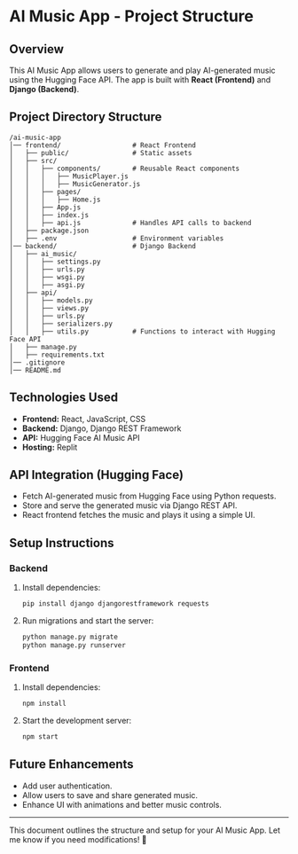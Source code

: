 # AI Music App - Project Structure

## Overview
This AI Music App allows users to generate and play AI-generated music using the Hugging Face API. The app is built with **React (Frontend)** and **Django (Backend)**.

## Project Directory Structure
```
/ai-music-app
│── frontend/                  # React Frontend
│   ├── public/                # Static assets
│   ├── src/
│   │   ├── components/        # Reusable React components
│   │   │   ├── MusicPlayer.js
│   │   │   ├── MusicGenerator.js
│   │   ├── pages/
│   │   │   ├── Home.js
│   │   ├── App.js
│   │   ├── index.js
│   │   ├── api.js             # Handles API calls to backend
│   ├── package.json
│   ├── .env                   # Environment variables
│── backend/                   # Django Backend
│   ├── ai_music/
│   │   ├── settings.py
│   │   ├── urls.py
│   │   ├── wsgi.py
│   │   ├── asgi.py
│   ├── api/
│   │   ├── models.py
│   │   ├── views.py
│   │   ├── urls.py
│   │   ├── serializers.py
│   │   ├── utils.py           # Functions to interact with Hugging Face API
│   ├── manage.py
│   ├── requirements.txt
│── .gitignore
│── README.md
```

## Technologies Used
- **Frontend:** React, JavaScript, CSS
- **Backend:** Django, Django REST Framework
- **API:** Hugging Face AI Music API
- **Hosting:** Replit

## API Integration (Hugging Face)
- Fetch AI-generated music from Hugging Face using Python requests.
- Store and serve the generated music via Django REST API.
- React frontend fetches the music and plays it using a simple UI.

## Setup Instructions
### Backend
1. Install dependencies:
   ```sh
   pip install django djangorestframework requests
   ```
2. Run migrations and start the server:
   ```sh
   python manage.py migrate
   python manage.py runserver
   ```

### Frontend
1. Install dependencies:
   ```sh
   npm install
   ```
2. Start the development server:
   ```sh
   npm start
   ```

## Future Enhancements
- Add user authentication.
- Allow users to save and share generated music.
- Enhance UI with animations and better music controls.

---
This document outlines the structure and setup for your AI Music App. Let me know if you need modifications! 🚀
